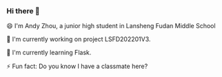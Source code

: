 ### Hi there 👋

<!--
**z-t-y/z-t-y** is a ✨ _special_ ✨ repository because its `README.md` (this file) appears on your GitHub profile.

Here are some ideas to get you started:

- 🔭 I’m currently working on ...
- 🌱 I’m currently learning ...
- 👯 I’m looking to collaborate on ...
- 🤔 I’m looking for help with ...
- 💬 Ask me about ...
- 📫 How to reach me: ...
- 😄 Pronouns: ...
- ⚡ Fun fact: ...
-->
😄 I'm Andy Zhou, a junior high student in Lansheng Fudan Middle School

🔭 I'm currently working on project LSFD202201V3.

🌱 I'm currently learning Flask.

⚡ Fun fact: Do you know I have a classmate here? 


